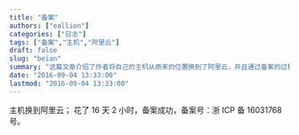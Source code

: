 ```yaml
---
title: "备案"
authors: ["eallion"]
categories: ["日志"]
tags: ["备案","主机","阿里云"]
draft: false
slug: "beian"
summary: "这篇文章介绍了作者将自己的主机从原来的位置换到了阿里云，并且通过备案的过程，成功获得了备案号：浙 ICP 备 16031768 号。整个备案过程耗时16天2小时。"
date: "2016-09-04 13:33:00"
lastmod: "2016-09-04 13:33:00"
---
```


主机换到阿里云；
花了 16 天 2 小时，备案成功，备案号：浙 ICP 备 16031768 号。

